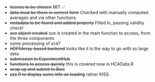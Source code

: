 - ~~license to be chosen~~ MIT ✅
- ~~data must be there in correct form~~ Checked with manually computed averages and via other functions
- ~~metadata to be found and added properly~~ Filled in, passing validity check!
- ~~sce object created~~ sce is created in the main function to access, from the three components
- some processing of sce?
- ~~HDF5Array-based backend~~ looks like it is the way to go with so large data
- ~~submission to ExperimentHub~~
- ~~functions to access quickly~~ this is covered now in HCAData.R
- ~~wrap up and submit to Bioc~~
- ~~zzz.R to display some info on loading~~ rather KISS
